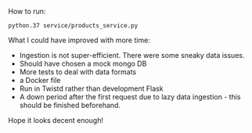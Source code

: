 How to run:

`python.37 service/products_service.py`

What I could have improved with more time:

* Ingestion is not super-efficient. There were some sneaky data issues.
* Should have chosen a mock mongo DB
* More tests to deal with data formats
* a Docker file
* Run in Twistd rather than development Flask
* A down period after the first request due to lazy data ingestion - this should be finished beforehand.

Hope it looks decent enough!


